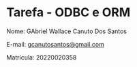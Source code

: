 # Tarefa - ODBC e ORM

Nome: GAbriel Wallace Canuto Dos Santos

E-mail: gcanutosantos@gmail.com

Matrícula: 20220020358

